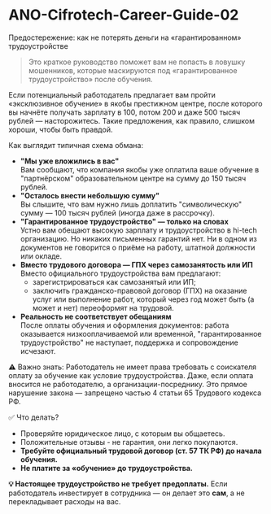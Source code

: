 # ANO-Cifrotech-Career-Guide-02
Предостережение: как не потерять деньги на «гарантированном» трудоустройстве
> Это краткое руководство поможет вам не попасть в ловушку мошенников, которые маскируются под «гарантированное трудоустройство» после обучения. 

Если потенциальный работодатель предлагает вам пройти «эксклюзивное обучение» в якобы престижном центре, после которого вы начнёте получать зарплату в 100, потом 200 и даже 500 тысяч рублей — насторожитесь.
Такие предложения, как правило, слишком хороши, чтобы быть правдой.

Как выглядит типичная схема обмана:
* **"Мы уже вложились в вас"**\
Вам сообщают, что компания якобы уже оплатила ваше обучение в "партнёрском" образовательном центре на сумму до 150 тысяч рублей.
* **"Осталось внести небольшую сумму"**\
Вы слышите, что вам нужно лишь доплатить "символическую" сумму — 100 тысяч рублей (иногда даже в рассрочку).
* **"Гарантированное трудоустройство" — только на словах**\
Устно вам обещают высокую зарплату и трудоустройство в hi-tech организацию. Но никаких письменных гарантий нет. Ни в одном из документов не говорится о приёме на работу, штатной должности или окладе.
* **Вместо трудового договора — ГПХ через самозанятость или ИП**\
    Вместо официального трудоустройства вам предлагают:
    * зарегистрироваться как самозанятый или ИП;
    * заключить гражданско-правовой договор (ГПХ) на оказание услуг или выполнение работ, который через год может быть (а может и нет) переоформят на трудовой.
* **Реальность не соответствует обещаниям**\
После оплаты обучения и оформления документов: работа оказывается низкооплачиваемой или временной,
"гарантированное трудоустройство" не наступает, поддержка и сопровождение исчезают.
  
⚠️ Важно знать:
Работодатель не имеет права требовать с соискателя оплату за обучение как условие трудоустройства. Даже, если оплата вносится не работодателю, а организации-посреднику.
Это прямое нарушение закона — запрещено частью 4 статьи 65 Трудового кодекса РФ.

✅ Что делать?
* Проверяйте юридическое лицо, с которым вы общаетесь.
* Положительные отзывы - не гарантия, они легко покупаются.
* **Требуйте официальный трудовой договор (ст. 57 ТК РФ) до начала обучения.**
* **Не платите за «обучение» до трудоустройства.**

**💡 Настоящее трудоустройство не требует предоплаты.**
Если работодатель инвестирует в сотрудника — он делает это **сам**, а не перекладывает расходы на вас.
